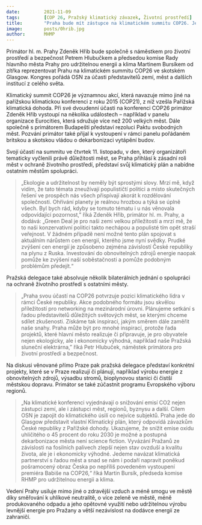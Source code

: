 ```yaml
---
date:         2021-11-09
tags:         [COP 26, Pražský klimatický závazek, Životní prostředí]
title:        "Praha bude mít zástupce na klimatickém summitu COP26. Je to velká příležitost pro naše město, říká primátor Hřib"
image: 	      posts/0hrib.jpg
author:       MHMP
---
```


Primátor hl. m. Prahy Zdeněk Hřib bude společně s náměstkem pro životní prostředí a bezpečnost Petrem Hlubučkem a předsedou komise Rady hlavního města Prahy pro udržitelnou energii a klima Martinem Bursíkem od zítřka reprezentovat Prahu na klimatickém summitu COP26 ve skotském Glasgow. Kongres pořádá OSN za účasti představitelů zemí, měst a dalších institucí z celého světa. 

Klimatický summit COP26 je významnou akcí, která navazuje mimo jiné na pařížskou klimatickou konferenci z roku 2015 (COP21), z níž vzešla Pařížská klimatická dohoda. Při své dvoudenní účasti na konferenci COP26 primátor Zdeněk Hřib vystoupí na několika událostech – například v panelu organizace Eurocities, která sdružuje více než 200 velkých měst. Dále společně s primátorem Budapešti představí rezoluci Paktu svobodných měst. Pozvání primátor také přijal k vystoupení v rámci panelu pořádaném britskou a skotskou vládou o dekarbonizaci vytápění budov. 

Svojí účastí na summitu ve čtvrtek 11. listopadu, v den, který organizátoři tematicky vyčlenili právě důležitosti měst, se Praha přihlásí k zásadní roli měst v ochraně životního prostředí, představí svůj klimatický plán a nabídne ostatním městům spolupráci. 

> „Ekologie a udržitelnost by neměly být sprostými slovy. Mrzí mě, když vidím, že tato témata zneužívají populističtí politici a místo skutečných řešení ve prospěch nás všech přispívají akorát k rozdělování společnosti. Ohřívání planety je reálnou hrozbou a týká se úplně všech. Byl bych rád, kdyby se tomuto tématu i u nás věnovala odpovídající pozornost,” říká Zdeněk Hřib, primátor hl. m. Prahy, a dodává: „Green Deal je pro naši zemi velkou příležitostí a mrzí mě, že to naši konzervativní politici takto nechápou a populisté tím opět straší veřejnost. V žádném případě není možné tento plán spojovat s aktuálním nárůstem cen energií, kterého jsme nyní svědky. Prudké zvýšení cen energií je způsobeno zejména závislostí České republiky na plynu z Ruska. Investování do obnovitelných zdrojů energie naopak pomůže ke zvýšení naší soběstačnosti a pomůže podobným problémům předejít.“

Pražská delegace také absolvuje několik bilaterálních jednání o spolupráci na ochraně životního prostředí s ostatními městy. 

> „Praha svou účastí na COP26 potvrzuje pozici klimatického lídra v rámci České republiky. Akce podobného formátu jsou skvělou příležitostí pro networking na mezinárodní úrovni. Plánujeme setkání s řadou představitelů důležitých světových měst, se kterými chceme sdílet zkušenosti. Získáme tak inspiraci, jakým směrem dále zaměřit naše snahy. Praha může být pro mnohé inspirací, protože řada projektů, které hlavní město realizuje či připravuje, je pro obyvatele nejen ekologicky, ale i ekonomicky výhodná, například naše Pražská sluneční elektrárna,” říká Petr Hlubuček, náměstek primátora pro životní prostředí a bezpečnost. 

Na diskusi věnované přímo Praze pak pražská delegace představí konkrétní projekty, které se v Praze realizují či plánují, například výrobu energie z obnovitelných zdrojů, výsadbu stromů, bioplynovou stanici či čistší městskou dopravu. Primátor se také zúčastnit programu Evropského výboru regionů.  

> „Na klimatické konferenci vyjednávají o snižování emisí CO2 nejen zástupci zemí, ale i zástupci měst, regionů, byznysu a další. Cílem OSN je zapojit do klimatického úsilí co nejvíce subjektů. Praha jede do Glasgow představit vlastní Klimatický plán, který odpovídá závazkům České republiky z Pařížské dohody. Ukazujeme, že snížit emise oxidu uhličitého o 45 procent do roku 2030 je možné a postupná dekarbonizace města není science fiction. Vyvázání Pražanů ze závislosti na fosilních palivech zlepší nejen stav ovzduší a kvalitu života, ale je i ekonomicky výhodné. Jedeme navázat klimatická partnerství s řadou měst a snad se nám i podaří napravit poněkud pošramocený obraz Česka po nepříliš povedeném vystoupení premiéra Babiše na COP26,“ říká Martin Bursík, předseda komise RHMP pro udržitelnou energii a klima.

Vedení Prahy usiluje mimo jiné o zdravější vzduch a méně smogu ve městě díky směřování k uhlíkové neutralitě, o více zeleně ve městě, méně produkovaného odpadu a jeho opětovné využití nebo udržitelnou výrobu levnější energie pro Pražany a větší nezávislost na dodávce energií ze zahraničí.
